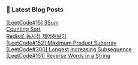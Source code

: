 

### 📕 Latest Blog Posts   

<a href ="https://gilbert9172.tistory.com/169"> [LeetCode#15] 3Sum </a> <br><a href ="https://gilbert9172.tistory.com/168"> Counting Sort </a> <br><a href ="https://gilbert9172.tistory.com/165"> Redis로 동시성 제어해보기 </a> <br><a href ="https://gilbert9172.tistory.com/167"> [LeetCode#152] Maximum Product Subarray </a> <br><a href ="https://gilbert9172.tistory.com/166"> [LeetCode#300] Longest Increasing Subsequence </a> <br><a href ="https://gilbert9172.tistory.com/163"> [LeetCode#151] Reverse Words in a String </a> <br>